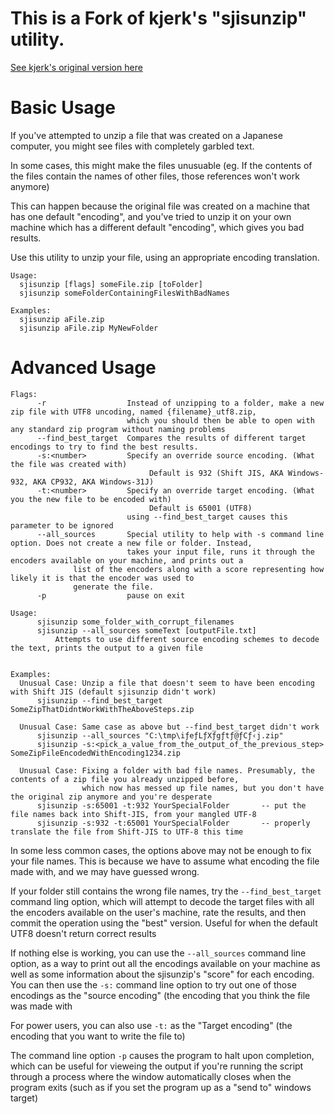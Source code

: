 # This is a Fork of kjerk's "sjisunzip" utility.

[See kjerk's original version here](https://github.com/kjerk/sjisunzip)

# Basic Usage

If you've attempted to unzip a file that was created on a Japanese computer, you might see files with completely garbled text.

In some cases, this might make the files unusuable (eg. If the contents of the files contain the names of other files, those references won't work anymore)


This can happen because the original file was created on a machine that has one default "encoding", and you've tried to unzip it on your own machine which has a different default "encoding", which gives you bad results.

Use this utility to unzip your file, using an appropriate encoding translation.

```
Usage:
  sjisunzip [flags] someFile.zip [toFolder]
  sjisunzip someFolderContainingFilesWithBadNames
  
Examples:
  sjisunzip aFile.zip
  sjisunzip aFile.zip MyNewFolder
```

# Advanced Usage

```
Flags:
      -r                  Instead of unzipping to a folder, make a new zip file with UTF8 uncoding, named {filename}_utf8.zip,
                          which you should then be able to open with any standard zip program without naming problems
      --find_best_target  Compares the results of different target encodings to try to find the best results.
      -s:<number>         Specify an override source encoding. (What the file was created with)
                               Default is 932 (Shift JIS, AKA Windows-932, AKA CP932, AKA Windows-31J)
      -t:<number>         Specify an override target encoding. (What you the new file to be encoded with)
                               Default is 65001 (UTF8)
                          using --find_best_target causes this parameter to be ignored
      --all_sources       Special utility to help with -s command line option. Does not create a new file or folder. Instead,
                          takes your input file, runs it through the encoders available on your machine, and prints out a
			  list of the encoders along with a score representing how likely it is that the encoder was used to
			  generate the file.
      -p                  pause on exit
      
Usage:
      sjisunzip some_folder_with_corrupt_filenames
      sjisunzip --all_sources someText [outputFile.txt]
          Attempts to use different source encoding schemes to decode the text, prints the output to a given file
          
      
Examples:
  Unusual Case: Unzip a file that doesn't seem to have been encoding with Shift JIS (default sjisunzip didn't work)
      sjisunzip --find_best_target SomeZipThatDidntWorkWithTheAboveSteps.zip
      
  Unusual Case: Same case as above but --find_best_target didn't work
      sjisunzip --all_sources "C:\tmp\iƒeƒLƒXƒgƒtƒ@ƒCƒ‹j.zip"
      sjisunzip -s:<pick_a_value_from_the_output_of_the_previous_step> SomeZipFileEncodedWithEncoding1234.zip
      
  Unusual Case: Fixing a folder with bad file names. Presumably, the contents of a zip file you already unzipped before,
                which now has messed up file names, but you don't have the original zip anymore and you're desperate
      sjisunzip -s:65001 -t:932 YourSpecialFolder       -- put the file names back into Shift-JIS, from your mangled UTF-8
      sjisunzip -s:932 -t:65001 YourSpecialFolder       -- properly translate the file from Shift-JIS to UTF-8 this time
```


In some less common cases, the options above may not be enough to fix your file names. This is because we have to assume what encoding the file made with, and we may have guessed wrong.

If your folder still contains the wrong file names, try the `--find_best_target` command ling option, which will attempt to decode the target files with all the encoders available on the user's machine, rate the results, and then commit the operation using the "best" version. Useful for when the default UTF8 doesn't return correct results

If nothing else is working, you can use the `--all_sources` command line option, as a way to print out all the encodings available on your machine as well as some information about the sjisunzip's "score" for each encoding. You can then use the `-s:` command line option to try out one of those encodings as the "source encoding" (the encoding that you think the file was made with

For power users, you can also use `-t:` as the "Target encoding" (the encoding that you want to write the file to)

The command line option `-p` causes the program to halt upon completion, which can be useful for vieweing the output if you're running the script through a process where the window automatically closes when the program exits (such as if you set the program up as a "send to" windows target)

